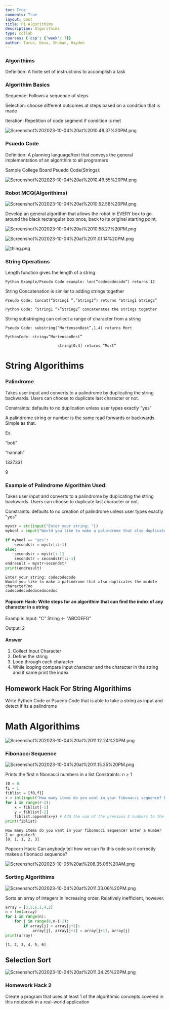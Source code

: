 ```yaml
---
toc: True
comments: True
layout: post
title: P1 Algorithims
description: Algorithims
type: collab
courses: {'csp': {'week': 7}}
author: Tarun, Deva, Shuban, Hayden
---
```


### Algorithims

Definition: A finite set of instructions to accomplish a task

### Algorithim Basics

Sequence: Follows a sequence of steps

Selection: choose different outcomes at steps based on a condition that is made

Iteration: Repetition of code segment if condition is met


















![Screenshot%202023-10-04%20at%2010.48.37%20PM.png](Screenshot%202023-10-04%20at%2010.48.37%20PM.png)

### Psuedo Code
Definition: A planning language/text that conveys the general implementation of an algorithim to all programers

Sample College Board Psuedo Code(Strings):

![Screenshot%202023-10-04%20at%2010.49.55%20PM.png](Screenshot%202023-10-04%20at%2010.49.55%20PM.png)


### Robot MCQ(Algorithims)


![Screenshot%202023-10-04%20at%2010.52.58%20PM.png](Screenshot%202023-10-04%20at%2010.52.58%20PM.png)

Develop an general algorithm that allows the robot in EVERY box to go around the black rectangular box once, back to its original starting point.

![Screenshot%202023-10-04%20at%2010.58.27%20PM.png](Screenshot%202023-10-04%20at%2010.58.27%20PM.png)

![Screenshot%202023-10-04%20at%2011.01.14%20PM.png](Screenshot%202023-10-04%20at%2011.01.14%20PM.png)


![thing.png](thing.png)

### String Operations

Length function gives the length of a string

    Python Example/Pseudo Code example: len(“codecodecode”) returns 12
    
String Concatenation is similar to adding strings together 

    Pseudo Code: Concat(“String1 ”,”String2”) returns “String1 String2”
    
    Python Code: “String1 “+”String2” concatenates the strings together
    
String substringing can collect a range of character from a string

    Pseudo Code: substring(“MortensonBest”,1,4) returns Mort
    
    PythonCode: string=”MortensonBest”
    
                           string[0:4] returns “Mort”

# String Algorithims

### Palindrome
Takes user input and converts to a palindrome by duplicating the string backwards.
Users can choose to duplicate last character or not.

Constraints: defaults to no duplication unless user types exactly "yes"


A palindrome string or number is the same read forwards or backwards. Simple as that. 

Ex. 

“bob”

“hannah”

1337331

9


### Example of Palindrome Algorithim Used:

Takes user input and converts to a palindrome by duplicating the string backwards.
Users can choose to duplicate last character or not.

Constraints: defaults to no creation of palindrome unless user types exactly "yes"


```python
mystr = str(input("Enter your string: "))
mybool = input("Would you like to make a palindrome that also duplicates the middle character?").lower()

if mybool == "yes":
    secondstr = mystr[::-1]
else:
    secondstr = mystr[:-1]
    secondstr = secondstr[::-1]
endresult = mystr+secondstr
print(endresult)
```

    Enter your string: codecodecode
    Would you like to make a palindrome that also duplicates the middle character?no
    codecodecodedocedocedoc


#### Popcorn Hack: Write steps for an algorithim that can find the index of any character in a string

Example:
Input: "C"
String <- "ABCDEFG"

Output: 2

#### Answer
1. Collect Input Character
2. Define the string
3. Loop through each character
4. While looping compare input character and the character in the string and if same print the index

## Homework Hack For String Algorithims
Write Python Code or Psuedo Code that is able to take a string as input and detect if its a palindrome

# Math Algorithims


![Screenshot%202023-10-04%20at%2011.12.24%20PM.png](Screenshot%202023-10-04%20at%2011.12.24%20PM.png)



### Fibonacci Sequence

![Screenshot%202023-10-04%20at%2011.15.35%20PM.png](Screenshot%202023-10-04%20at%2011.15.35%20PM.png)




Prints the first n fibonacci numbers in a list
Constraints: n > 1


```python
f0 = 0
f1 = 1
fiblist = [f0,f1]
r = int(input("How many items do you want in your fibonacci sequence? Enter a number 2 or greater"))
for i in range(r-2):
    x = fiblist[-1]
    y = fiblist[-2]
    fiblist.append(x+y) # Add the sum of the previous 2 numbers to the list
print(fiblist)
```

    How many items do you want in your fibonacci sequence? Enter a number 2 or greater5
    [0, 1, 1, 2, 3]


Popcorn Hack: Can anybody tell how we can fix this code so it correctly makes a fibonacci sequence? 




![Screenshot%202023-10-05%20at%208.35.06%20AM.png](Screenshot%202023-10-05%20at%208.35.06%20AM.png)



### Sorting Algorithims

![Screenshot%202023-10-04%20at%2011.33.06%20PM.png](Screenshot%202023-10-04%20at%2011.33.06%20PM.png)

Sorts an array of integers in increasing order. Relatively inefficient, however.


```python
array = [3,5,6,1,4,2]
n = len(array)
for i in range(n):
    for j in range(0,n-i-1):
        if array[j] > array[j+1]:
            array[j], array[j+1] = array[j+1], array[j]
print(array)
```

    [1, 2, 3, 4, 5, 6]


## Selection Sort
![Screenshot%202023-10-04%20at%2011.34.25%20PM.png](Screenshot%202023-10-04%20at%2011.34.25%20PM.png)

### Homework Hack 2

Create a program that uses at least 1 of the algorithmic concepts covered in this notebook in a real-world application








```python

```
